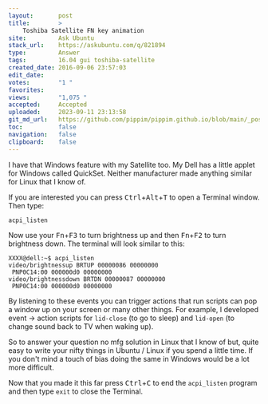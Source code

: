 ```yaml
---
layout:       post
title:        >
    Toshiba Satellite FN key animation
site:         Ask Ubuntu
stack_url:    https://askubuntu.com/q/821894
type:         Answer
tags:         16.04 gui toshiba-satellite
created_date: 2016-09-06 23:57:03
edit_date:    
votes:        "1 "
favorites:    
views:        "1,075 "
accepted:     Accepted
uploaded:     2023-09-11 23:13:58
git_md_url:   https://github.com/pippim/pippim.github.io/blob/main/_posts/2016/2016-09-06-Toshiba-Satellite-FN-key-animation.md
toc:          false
navigation:   false
clipboard:    false
---
```


I have that Windows feature with my Satellite too. My Dell has a little applet for Windows called QuickSet. Neither manufacturer made anything similar for Linux that I know of.

If you are interested you can press <kbd>Ctrl</kbd>+<kbd>Alt</kbd>+<kbd>T</kbd> to open a Terminal window. Then type:

``` 
acpi_listen
```

Now use your <kbd>Fn</kbd>+<kbd>F3</kbd> to turn brightness up and then <kbd>Fn</kbd>+<kbd>F2</kbd> to turn brightness down. The terminal will look similar to this:

``` 
XXXX@dell:~$ acpi_listen
video/brightnessup BRTUP 00000086 00000000
 PNP0C14:00 000000d0 00000000
video/brightnessdown BRTDN 00000087 00000000
 PNP0C14:00 000000d0 00000000
```

By listening to these events you can trigger actions that run scripts can pop a window up on your screen or many other things. For example, I developed event -> action scripts for `lid-close` (to go to sleep) and `lid-open` (to change sound back to TV when waking up).

So to answer your question no mfg solution in Linux that I know of but, quite easy to write your nifty things in Ubuntu / Linux if you spend a little time. If you don't mind a touch of bias doing the same in Windows would be a lot more difficult.

Now that you made it this far press <kbd>Ctrl</kbd>+<kbd>C</kbd> to end the `acpi_listen` program and then type `exit` to close the Terminal.
